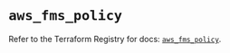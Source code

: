 # `aws_fms_policy`

Refer to the Terraform Registry for docs: [`aws_fms_policy`](https://registry.terraform.io/providers/hashicorp/aws/5.100.0/docs/resources/fms_policy).
